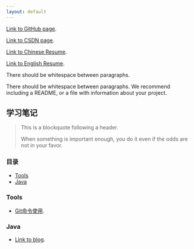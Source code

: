 ```yaml
---
layout: default
---
```


[Link to GitHub page](https://github.com/seektech). 

[Link to CSDN page](http://blog.csdn.net/u013413471).

[Link to Chinese Resume](https://github.com/seektech/Resume-MiaoLI/blob/master/AwesomeCV_CH/resume.pdf).

[Link to English Resume](https://github.com/seektech/Resume-MiaoLI/blob/master/AwesomeCV_EN/resume.pdf).

There should be whitespace between paragraphs.

There should be whitespace between paragraphs. We recommend including a README, or a file with information about your project.

## [](#header-2) 学习笔记

> This is a blockquote following a header.
>
> When something is important enough, you do it even if the odds are not in your favor.

### 目录
* [Tools](#Tools)
* [Java](#Java)

### [](#Tools)Tools

* [Git命令使用](2017120901).

### [](#Java)Java

* [Link to blog](2017120901).

